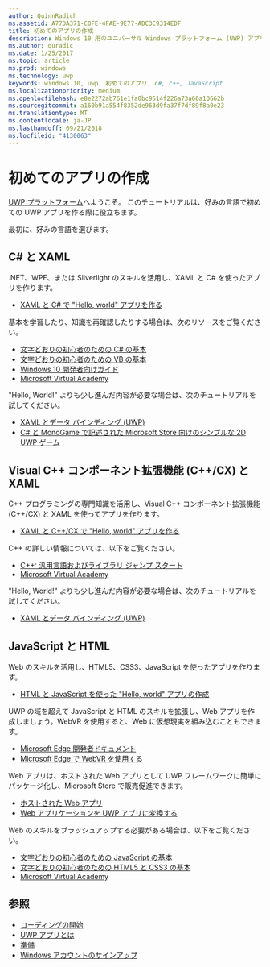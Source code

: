 ```yaml
---
author: QuinnRadich
ms.assetid: A77DA371-C0FE-4FAE-9E77-ADC3C9314EDF
title: 初めてのアプリの作成
description: Windows 10 用のユニバーサル Windows プラットフォーム (UWP) アプリは、好みのプログラミング言語で作成できます。
ms.author: quradic
ms.date: 1/25/2017
ms.topic: article
ms.prod: windows
ms.technology: uwp
keywords: windows 10, uwp, 初めてのアプリ, c#, c++, JavaScript
ms.localizationpriority: medium
ms.openlocfilehash: e8e2272ab761e1fa0bc9514f226a73a66a10662b
ms.sourcegitcommit: a160b91a554f8352de963d9fa37f7df89f8a0e23
ms.translationtype: MT
ms.contentlocale: ja-JP
ms.lasthandoff: 09/21/2018
ms.locfileid: "4130063"
---
```

# <a name="create-your-first-app"></a>初めてのアプリの作成

[UWP プラットフォーム](universal-application-platform-guide.md)へようこそ。 このチュートリアルは、好みの言語で初めての UWP アプリを作る際に役立ちます。

最初に、好みの言語を選びます。

## <a name="c-and-xaml"></a>C# と XAML

.NET、WPF、または Silverlight のスキルを活用し、XAML と C# を使ったアプリを作ります。

* [XAML と C# で "Hello, world" アプリを作る](create-a-hello-world-app-xaml-universal.md)

基本を学習したり、知識を再確認したりする場合は、次のリソースをご覧ください。

* [文字どおりの初心者のための C# の基本](https://go.microsoft.com/fwlink/?linkid=850801)
* [文字どおりの初心者のための VB の基本](https://go.microsoft.com/fwlink/?linkid=850802)
* [Windows 10 開発者向けガイド](https://go.microsoft.com/fwlink/?linkid=850804)
* [Microsoft Virtual Academy](http://www.microsoftvirtualacademy.com/)

"Hello, World!" よりも少し進んだ内容が必要な場合は、次のチュートリアルを試してください。

* [XAML とデータ バインディング (UWP)](xaml-basics-intro.md)
* [C# と MonoGame で記述された Microsoft Store 向けのシンプルな 2D UWP ゲーム](get-started-tutorial-game-mg2d.md)


## <a name="visual-c-component-extensions-ccx-and-xaml"></a>Visual C++ コンポーネント拡張機能 (C++/CX) と XAML

C++ プログラミングの専門知識を活用し、Visual C++ コンポーネント拡張機能 (C++/CX) と XAML を使ってアプリを作ります。

* [XAML と C++/CX で "Hello, world" アプリを作る](create-a-basic-windows-10-app-in-cpp.md)

C++ の詳しい情報については、以下をご覧ください。

* [C++: 汎用言語およびライブラリ ジャンプ スタート](http://www.microsoftvirtualacademy.com/training-courses/c-a-general-purpose-language-and-library-jump-start)
* [Microsoft Virtual Academy](http://go.microsoft.com/fwlink/p/?LinkID=389916)

"Hello, World!" よりも少し進んだ内容が必要な場合は、次のチュートリアルを試してください。

* [XAML とデータ バインディング (UWP)](xaml-basics-intro.md)

## <a name="javascript-and-html"></a>JavaScript と HTML

Web のスキルを活用し、HTML5、CSS3、JavaScript を使ったアプリを作ります。

* [HTML と JavaScript を使った "Hello, world" アプリの作成](create-a-hello-world-app-js-uwp.md)

UWP の域を超えて JavaScript と HTML のスキルを拡張し、Web アプリを作成しましょう。WebVR を使用すると、Web に仮想現実を組み込むこともできます。

* [Microsoft Edge 開発者ドキュメント](https://docs.microsoft.com/microsoft-edge/)
* [Microsoft Edge で WebVR を使用する](https://docs.microsoft.com/en-us/microsoft-edge/webvr/)

Web アプリは、ホストされた Web アプリとして UWP フレームワークに簡単にパッケージ化し、Microsoft Store で販売促進できます。

* [ホストされた Web アプリ](https://developer.microsoft.com/windows/bridges/hosted-web-apps)
* [Web アプリケーションを UWP アプリに変換する](../porting/hwa-create-windows.md)

Web のスキルをブラッシュアップする必要がある場合は、以下をご覧ください。

* [文字どおりの初心者のための JavaScript の基本](http://www.microsoftvirtualacademy.com/training-courses/javascript-fundamentals-for-absolute-beginners)
* [文字どおりの初心者のための HTML5 と CSS3 の基本](http://www.microsoftvirtualacademy.com/training-courses/html5-css3-fundamentals-development-for-absolute-beginners)
* [Microsoft Virtual Academy](http://go.microsoft.com/fwlink/p/?LinkID=389916)

## <a name="see-also"></a>参照

* [コーディングの開始](create-uwp-apps.md)
* [UWP アプリとは](universal-application-platform-guide.md)
* [準備](get-set-up.md)
* [Windows アカウントのサインアップ](sign-up.md)
